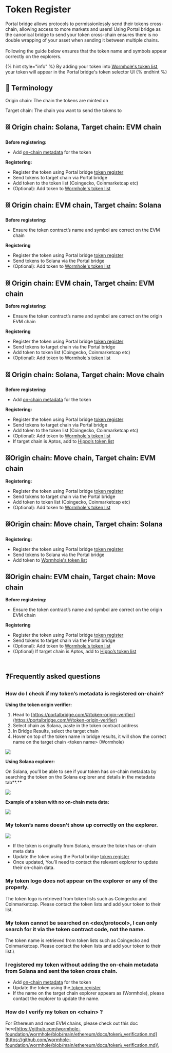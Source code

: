 # Token Register

Portal bridge allows protocols to permissionlessly send their tokens cross-chain, allowing access to more markets and users! Using Portal bridge as the canonical bridge to send your token cross-chain ensures there is no double wrapping of your asset when sending it between multiple chains. \
\
Following the guide below ensures that the token name and symbols appear correctly on the explorers.&#x20;

{% hint style="info" %}
By adding your token into [Wormhole's token list](https://github.com/certusone/wormhole-token-list), your token will appear in the Portal bridge's token selector UI&#x20;
{% endhint %}

## 📖 Terminology&#x20;

Origin chain: The chain the tokens are minted on

Target chain: The chain you want to send the tokens to&#x20;

## ⛓ Origin chain: Solana, Target chain: EVM chain

**Before registering:**&#x20;

* Add [on-chain metadata](https://github.com/metaplex-foundation/metaplex-program-library/tree/master/token-metadata/program) for the token

**Registering:**&#x20;

* Register the token using Portal bridge [token register](tutorial-token-register.md#token-registration-process)
* Send tokens to target chain via Portal bridge&#x20;
* Add token to the token list (Coingecko, Coinmarketcap etc)
* (Optional): Add token to [Wormhole's token list ](https://github.com/certusone/wormhole-token-list)

## ⛓ Origin chain: EVM chain, Target chain: Solana

**Before registering:**

* Ensure the token contract’s name and symbol are correct on the EVM chain&#x20;

**Registering**

* Register the token using Portal bridge [token register](tutorial-token-register.md#token-registration-process)
* Send tokens to Solana via the Portal bridge&#x20;
* (Optional): Add token to [Wormhole's token list ](https://github.com/certusone/wormhole-token-list)

## ⛓ Origin chain: EVM chain, Target chain: EVM chain

**Before registering:**

* Ensure the token contract’s name and symbol are correct on the origin EVM chain

**Registering**

* Register the token using Portal bridge [token register](tutorial-token-register.md#token-registration-process)
* Send tokens to target chain via the Portal bridge
* Add token to token list (Coingecko, Coinmarketcap etc)
* (Optional): Add token to [Wormhole's token list ](https://github.com/certusone/wormhole-token-list)

## ⛓ Origin chain: Solana, Target chain: Move chain

**Before registering:**

* Add [on-chain metadata](https://github.com/metaplex-foundation/metaplex-program-library/tree/master/token-metadata/program) for the token

**Registering:**

* Register the token using Portal bridge [token register](https://www.notion.so/wormhole/token-register/tutorial-token-register#token-registration-process)
* Send tokens to target chain via Portal bridge
* Add token to the token list (Coingecko, Coinmarketcap etc)
* (Optional): Add token to [Wormhole's token list](https://github.com/certusone/wormhole-token-list)
* If target chain is Aptos, add to [Hippo’s token list](https://github.com/hippospace/aptos-coin-list)

## ⛓Origin chain: Move chain, Target chain: EVM chain

**Registering:**

* Register the token using Portal bridge [token register](https://www.notion.so/wormhole/token-register/tutorial-token-register#token-registration-process)
* Send tokens to target chain via the Portal bridge
* Add token to token list (Coingecko, Coinmarketcap etc)
* (Optional): Add token to [Wormhole's token list](https://github.com/certusone/wormhole-token-list)

## ⛓Origin chain: Move chain, Target chain: Solana

**Registering:**

* Register the token using Portal bridge [token register](https://www.notion.so/wormhole/token-register/tutorial-token-register#token-registration-process)
* Send tokens to Solana via the Portal bridge
* Add token to [Wormhole's token list](https://github.com/certusone/wormhole-token-list)

## ⛓Origin chain: EVM chain, Target chain: Move chain

**Before registering:**

* Ensure the token contract’s name and symbol are correct on the origin EVM chain

**Registering**

* Register the token using Portal bridge [token register](https://www.notion.so/wormhole/token-register/tutorial-token-register#token-registration-process)
* Send tokens to target chain via the Portal bridge
* (Optional): Add token to [Wormhole's token list](https://github.com/certusone/wormhole-token-list)
* (Optional) If target chain is Aptos, add to [Hippo’s token list](https://github.com/hippospace/aptos-coin-list)

\
❓Frequently asked questions&#x20;
---------------------------------

### How do I check if my token’s metadata is registered on-chain?&#x20;

**Using the token origin verifier:**&#x20;

1. Head to [https://portalbridge.com/#/token-origin-verifier](https://portalbridge.com/#/token-origin-verifier)
2. Select chain as Solana, paste in the token contract address
3. In Bridge Results, select the target chain
4. Hover on top of the token name in bridge results, it will show the correct name on the target chain \<token name> (Wormhole)

![](<../../.gitbook/assets/archive/Screen Shot 2022-05-18 at 8.46.04 pm.png>)

**Using Solana explorer:**&#x20;

On Solana, you’ll be able to see if your token has on-chain metadata by searching the token on the Solana explorer and details in the metadata tab**.**

![](<../../.gitbook/assets/archive/Screen Shot 2021-12-30 at 2.10.38 pm.png>)

**Example of a token with no on-chain meta data:**

![](<../../.gitbook/assets/archive/Screen Shot 2022-05-18 at 8.54.18 pm.png>)



### **My token’s name doesn’t show up correctly on the explorer.**

![](<../../.gitbook/assets/archive/Screen Shot 2021-12-30 at 3.46.56 pm.png>)

* If the token is originally from Solana, ensure the token has on-chain meta data
* Update the token using the  Portal bridge [token register](https://www.portalbridge.com/#/register)
* Once updated, You’ll need to contact the relevant explorer to update their on-chain data.

### My token logo does not appear on the explorer or any of the properly.

The token logo is retrieved from token lists such as Coingecko and Coinmarketcap. Please contact the token lists and add your token to their list.



### My token cannot be searched on \<dex/protocol>, I can only search for it via the token contract code, not the name.

The token name is retrieved from token lists such as Coingecko and Coinmarketcap. Please contact the token lists and add your token to their list.\


### I registered my token without adding the on-chain metadata from Solana and sent the token cross chain.

* Add [on-chain metadata](https://github.com/metaplex-foundation/metaplex-program-library/tree/master/token-metadata/program) for the token&#x20;
* Update the token using the[ token register ](https://www.portalbridge.com/#/register)
* If the name on the target chain explorer appears as (Wormhole), please contact the explorer to update the name.

### **How do I verify my token on \<chain> ?**

For Ethereum and most EVM chains, please check out this doc here[https://github.com/wormhole-foundation/wormhole/blob/main/ethereum/docs/token\_verification.md](https://github.com/wormhole-foundation/wormhole/blob/main/ethereum/docs/token\_verification.md)\
